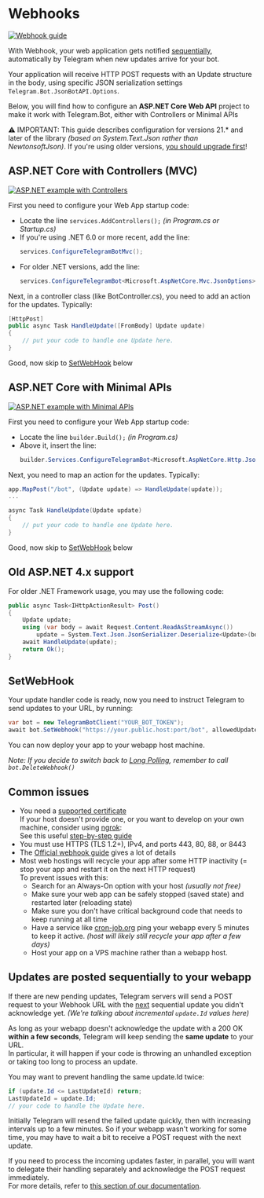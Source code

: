 ﻿# Webhooks

[![Webhook guide](https://img.shields.io/badge/Bot_API-Webhook%20guide-blue.svg?style=flat-square)](https://core.telegram.org/bots/webhooks)

With Webhook, your web application gets notified [sequentially](#updates-are-posted-sequentially-to-your-webapp), automatically by Telegram when new updates arrive for your bot.

Your application will receive HTTP POST requests with an Update structure in the body, using specific JSON serialization settings `Telegram.Bot.JsonBotAPI.Options`.

Below, you will find how to configure an **ASP.NET Core Web API** project to make it work with Telegram.Bot, either with Controllers or Minimal APIs

⚠️ IMPORTANT: This guide describes configuration for versions 21.* and later of the library _(based on System.Text.Json rather than NewtonsoftJson)_. If you're using older versions, [you should upgrade first](../../migrate/Version-21.x.md)!

## ASP.NET Core with Controllers (MVC)
[![ASP.NET example with Controllers](https://img.shields.io/badge/Examples-Webhook.Controllers-green?style=flat-square)](https://github.com/TelegramBots/Telegram.Bot.Examples/tree/master/Webhook.Controllers)

First you need to configure your Web App startup code:
- Locate the line `services.AddControllers();` _(in Program.cs or Startup.cs)_
- If you're using .NET 6.0 or more recent, add the line:
    ```csharp
    services.ConfigureTelegramBotMvc();
    ```
- For older .NET versions, add the line:
    ```csharp
    services.ConfigureTelegramBot<Microsoft.AspNetCore.Mvc.JsonOptions>(opt => opt.JsonSerializerOptions);
    ```

Next, in a controller class (like BotController.cs), you need to add an action for the updates. Typically:
```csharp
[HttpPost]
public async Task HandleUpdate([FromBody] Update update)
{
    // put your code to handle one Update here.
}
```

Good, now skip to [SetWebHook](#setwebhook) below

## ASP.NET Core with Minimal APIs
[![ASP.NET example with Minimal APIs](https://img.shields.io/badge/Examples-Webhook.MinimalAPIs-green?style=flat-square)](https://github.com/TelegramBots/Telegram.Bot.Examples/tree/master/Webhook.MinimalAPIs)

First you need to configure your Web App startup code:
- Locate the line `builder.Build();` _(in Program.cs)_
- Above it, insert the line:
    ```csharp
    builder.Services.ConfigureTelegramBot<Microsoft.AspNetCore.Http.Json.JsonOptions>(opt => opt.SerializerOptions);
    ```

Next, you need to map an action for the updates. Typically:
```csharp
app.MapPost("/bot", (Update update) => HandleUpdate(update));
...

async Task HandleUpdate(Update update)
{
    // put your code to handle one Update here.
}
```

Good, now skip to [SetWebHook](#setwebhook) below

## Old ASP.NET 4.x support

For older .NET Framework usage, you may use the following code:
```csharp
public async Task<IHttpActionResult> Post()
{
    Update update;
    using (var body = await Request.Content.ReadAsStreamAsync())
        update = System.Text.Json.JsonSerializer.Deserialize<Update>(body, JsonBotAPI.Options);
    await HandleUpdate(update);
    return Ok();
}
```

## SetWebHook
Your update handler code is ready, now you need to instruct Telegram to send updates to your URL, by running:
```csharp
var bot = new TelegramBotClient("YOUR_BOT_TOKEN");
await bot.SetWebhook("https://your.public.host:port/bot", allowedUpdates: []);
```

You can now deploy your app to your webapp host machine.

_Note: If you decide to switch back to [Long Polling](polling.md), remember to call `bot.DeleteWebhook()`_

## Common issues

- You need a [supported certificate](https://core.telegram.org/bots/faq#i-39m-having-problems-with-webhooks)  
  If your host doesn't provide one, or you want to develop on your own machine, consider using [ngrok](https://ngrok.com/):  
See this useful [step-by-step guide](https://medium.com/@oktaykopcak/81c8c4a9a853)
- You must use HTTPS (TLS 1.2+), IPv4, and ports 443, 80, 88, or 8443
- The [Official webhook guide](https://core.telegram.org/bots/webhooks) gives a lot of details
- Most web hostings will recycle your app after some HTTP inactivity (= stop your app and restart it on the next HTTP request)  
  To prevent issues with this:
  - Search for an Always-On option with your host _(usually not free)_
  - Make sure your web app can be safely stopped (saved state) and restarted later (reloading state)
  - Make sure you don't have critical background code that needs to keep running at all time
  - Have a service like [cron-job.org](https://cron-job.org/) ping your webapp every 5 minutes to keep it active.
    _(host will likely still recycle your app after a few days)_
  - Host your app on a VPS machine rather than a webapp host.

## Updates are posted sequentially to your webapp

If there are new pending updates, Telegram servers will send a POST request to your Webhook URL with the <u>next</u> sequential update you didn't acknowledge yet.
_(We're talking about incremental `update.Id` values here)_

As long as your webapp doesn't acknowledge the update with a 200 OK **within a few seconds**, Telegram will keep sending the **same update** to your URL.  
In particular, it will happen if your code is throwing an unhandled exception or taking too long to process an update.

You may want to prevent handling the same update.Id twice:
  ```csharp
  if (update.Id <= LastUpdateId) return;
  LastUpdateId = update.Id;
  // your code to handle the Update here.
  ```

Initially Telegram will resend the failed update quickly, then with increasing intervals up to a few minutes. So if your webapp wasn't working for some time, you may have to wait a bit to receive a POST request with the next update.

If you need to process the incoming updates faster, in parallel, you will want to delegate their handling separately and acknowledge the POST request immediately.  
For more details, refer to [this section of our documentation](README.md#sequential-vs-parallel-updates).
